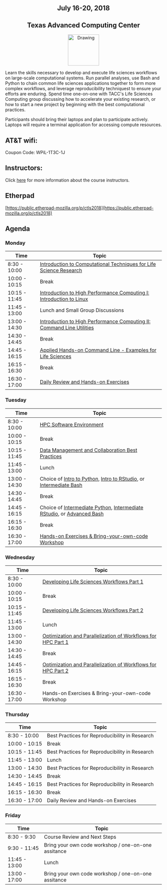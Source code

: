 <center>
<h2>July 16-20, 2018</h2>
<h2>Texas Advanced Computing Center</h2></center>
<center><img src="https://www.tacc.utexas.edu/documents/1084364/1275944/tacc.png" alt="Drawing" style="height:100px;"/></center>

Learn the skills necessary to develop and execute life sciences workflows on large-scale computational systems. Run parallel analyses, use Bash and Python to chain common life sciences applications together to form more complex workflows, and leverage reproducibility techniquest to ensure your efforts are enduring. Spend time one-on-one with TACC's Life Sciences Computing group discussing how to accelerate your existing research, or how to start a new project by beginning with the best computational practices.

Participants should bring their laptops and plan to participate actively. Laptops will require a terminal application for accessing compute resources.

## AT&T wifi:

Coupon Code: WPiL-1T3C-1J

## Instructors:

Click [here](docs/instructors.md) for more information about the course instructors.

## Etherpad

[https://public.etherpad-mozilla.org/p/ctls2018](https://public.etherpad-mozilla.org/p/ctls2018)

## Agenda

### Monday

| Time | Topic |
|----------|--------------------------------------------------|
|  8:30 - 10:00 | [Introduction to Computational Techniques for Life Science Research](docs/welcome/welcome_01.md) |
| 10:00 - 10:15 | Break |
| 10:15 - 11:45 | [Introduction to High Performance Computing I: Introduction to Linux](docs/intro_to_linux/intro_to_linux_01.md) |
| 11:45 - 13:00 | Lunch and Small Group Discussions|
| 13:00 - 14:30 | [Introduction to High Performance Computing II: Command Line Utilities](docs/intro_to_hpc/intro_to_hpc_01.md) |
| 14:30 - 14:45 | Break |
| 14:45 - 16:15 | [Applied Hands-on Command Line - Examples for Life Sciences](docs/gnu_utils/gnu_utils_01.md) |
| 16:15 - 16:30 | Break |
| 16:30 - 17:00 | [Daily Review and Hands-on Exercises](docs/hands_on_01.md) |

### Tuesday

| Time | Topic |
|--------|--------------------------------------------------|
|  8:30 - 10:00 | [HPC Software Environment](docs/hpc_software_environment/hpc_software_environment_01.md) |
| 10:00 - 10:15 | Break |
| 10:15 - 11:45 | [Data Management and Collaboration Best Practices](docs/data_management/data_management.md) |
| 11:45 - 13:00 | Lunch |
| 13:00 - 14:30 | Choice of [Intro to Python](resources/Python-AdvPython2018.ppx.pdf), [Intro to RStudio](https://drive.google.com/open?id=0B3FV8Ena5NQKSnFNUnMyVXlMWGc), or [Intermediate Bash](docs/bash_scripting/bash_scripting.md) |
| 14:30 - 14:45 | Break |
| 14:45 - 16:15 | Choice of [Intermediate Python](resources/Python-AdvPython2018.ppx.pdf), [Intermediate RStudio](https://drive.google.com/open?id=0B3FV8Ena5NQKSnFNUnMyVXlMWGc), or [Advanced Bash](docs/bash_scripting/bash_scripting.md) |
| 16:15 - 16:30 | Break |
| 16:30 - 17:00 | [Hands-on Exercises & Bring-your-own-code Workshop](docs/hands_on_02.md) |

### Wednesday

| Time | Topic |
|--------|--------------------------------------------------|
|  8:30 - 10:00 | [Developing Life Sciences Workflows Part 1](docs/workflows/workflows1_1.md) |
| 10:00 - 10:15 | Break |
| 10:15 - 11:45 | [Developing Life Sciences Workflows Part 2](docs/LSworflow2_JWS.md) |
| 11:45 - 13:00 | Lunch |
| 13:00 - 14:30 | [Optimization and Parallelization of Workflows for HPC Part 1](docs/optimization_parallelization/optimization_parallelization_01.md) |
| 14:30 - 14:45 | Break |
| 14:45 - 16:15 | [Optimization and Parallelization of Workflows for HPC Part 2](docs/optimization_parallelization/optimization_parallelization_04.md) |
| 16:15 - 16:30 | Break |
| 16:30 - 17:00 | Hands-on Exercises & Bring-your-own-code Workshop |

### Thursday

| Time | Topic |
|--------|--------------------------------------------------|
|  8:30 - 10:00 | Best Practices for Reproducibility in Research |
| 10:00 - 10:15 | Break |
| 10:15 - 11:45 | Best Practices for Reproducibility in Research |
| 11:45 - 13:00 | Lunch |
| 13:00 - 14:30 | Best Practices for Reproducibility in Research |
| 14:30 - 14:45 | Break |
| 14:45 - 16:15 | Best Practices for Reproducibility in Research |
| 16:15 - 16:30 | Break |
| 16:30 - 17:00 | Daily Review and Hands-on Exercises  |

### Friday

| Time | Topic |
|--------|--------------------------------------------------|
|  8:30 - 9:30  | Course Review and Next Steps |
|  9:30 - 11:45 | Bring your own code workshop / one-on-one assitance |
| 11:45 - 13:00 | Lunch |
| 13:00 - 17:00 | Bring your own code workshop / one-on-one assitance |
